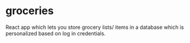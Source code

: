 # groceries
React app which lets you store grocery lists/ items in a database which is personalized based on log in credentials.
